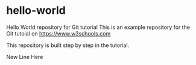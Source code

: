 # hello-world
Hello World repository for Git tutorial
This is an example repository for the Git tutoial on https://www.w3schools.com

This repository is built step by step in the tutorial.

New Line Here

